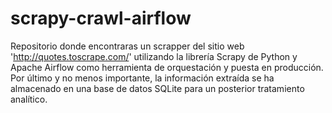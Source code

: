 # scrapy-crawl-airflow
Repositorio donde encontraras un scrapper del sitio web 'http://quotes.toscrape.com/' utilizando la librería Scrapy de Python y Apache Airflow como herramienta de orquestación y puesta en producción. Por último y no menos importante, la información extraída se ha almacenado en una base de datos SQLite para un posterior tratamiento analítico.
